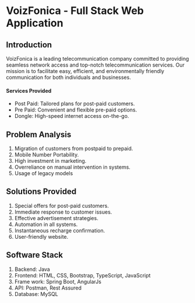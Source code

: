#  VoizFonica - Full Stack Web Application  

## Introduction
VoizFonica is a leading telecommunication company committed to providing seamless network access and top-notch telecommunication services. Our mission is to facilitate easy, efficient, and environmentally friendly communication for both individuals and businesses.  

#### Services Provided  
- Post Paid: Tailored plans for post-paid customers.  
- Pre Paid: Convenient and flexible pre-paid options.  
- Dongle: High-speed internet access on-the-go.  

## Problem Analysis  
1. Migration of customers from postpaid to prepaid.
2. Mobile Number Portability.
3. High investment in marketing.
4. Overreliance on manual intervention in systems.
5. Usage of legacy models

## Solutions Provided 
1. Special offers for post-paid customers.  
2. Immediate response to customer issues.  
3. Effective advertisement strategies.  
4. Automation in all systems.  
5. Instantaneous recharge confirmation.  
6. User-friendly website.
   
## Software Stack
1. Backend: Java
2. Frontend: HTML, CSS, Bootstrap, TypeScript, JavaScript
3. Frame work: Spring Boot, AngularJs
4. API: Postman, Rest Assured
5. Database: MySQL
